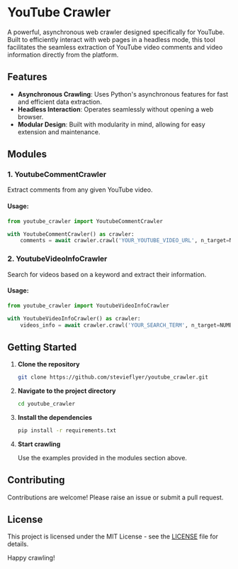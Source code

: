 # YouTube Crawler

A powerful, asynchronous web crawler designed specifically for YouTube. Built to efficiently interact with web pages in a headless mode, this tool facilitates the seamless extraction of YouTube video comments and video information directly from the platform.

## Features

- **Asynchronous Crawling**: Uses Python's asynchronous features for fast and efficient data extraction.
- **Headless Interaction**: Operates seamlessly without opening a web browser.
- **Modular Design**: Built with modularity in mind, allowing for easy extension and maintenance.

## Modules

### 1. YoutubeCommentCrawler

Extract comments from any given YouTube video. 

#### Usage:

```python
from youtube_crawler import YoutubeCommentCrawler

with YoutubeCommentCrawler() as crawler:
    comments = await crawler.crawl('YOUR_YOUTUBE_VIDEO_URL', n_target=NUMBER_OF_COMMENTS_TO_FETCH)
```

### 2. YoutubeVideoInfoCrawler

Search for videos based on a keyword and extract their information.

#### Usage:

```python
from youtube_crawler import YoutubeVideoInfoCrawler

with YoutubeVideoInfoCrawler() as crawler:
    videos_info = await crawler.crawl('YOUR_SEARCH_TERM', n_target=NUMBER_OF_VIDEOS_TO_FETCH, filter_options=YOUR_FILTER_OPTIONS)
```

## Getting Started

1. **Clone the repository**

    ```bash
    git clone https://github.com/stevieflyer/youtube_crawler.git
    ```

2. **Navigate to the project directory**

    ```bash
    cd youtube_crawler
    ```

3. **Install the dependencies**

    ```bash
    pip install -r requirements.txt
    ```

4. **Start crawling**

    Use the examples provided in the modules section above.

## Contributing

Contributions are welcome! Please raise an issue or submit a pull request.

## License

This project is licensed under the MIT License - see the [LICENSE](LICENSE) file for details.

Happy crawling!
    

